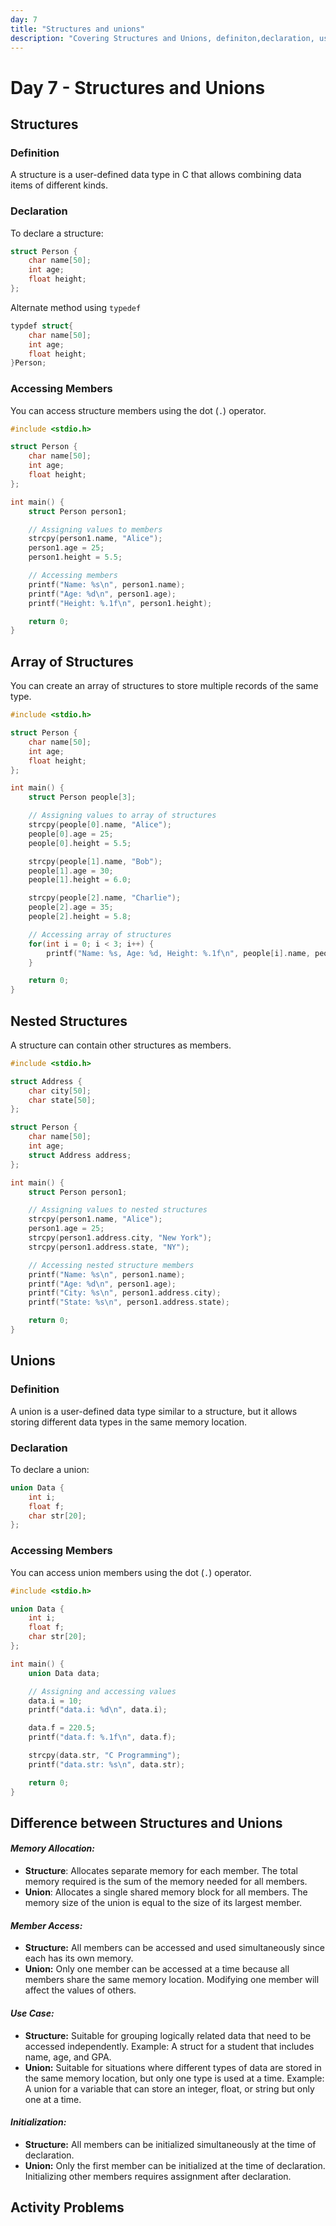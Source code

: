 ```yaml
---
day: 7
title: "Structures and unions"
description: "Covering Structures and Unions, definiton,declaration, usage and their differences"
---
```



# Day 7 - Structures and Unions

## Structures

### Definition
A structure is a user-defined data type in C that allows combining data items of different kinds.

### Declaration
To declare a structure:
```c
struct Person {
    char name[50];
    int age;
    float height;
};
```
Alternate method using `typedef`
```c
typdef struct{
    char name[50];
    int age;
    float height;
}Person;
```
### Accessing Members
You can access structure members using the dot (`.`) operator.
```c
#include <stdio.h>

struct Person {
    char name[50];
    int age;
    float height;
};

int main() {
    struct Person person1;

    // Assigning values to members
    strcpy(person1.name, "Alice");
    person1.age = 25;
    person1.height = 5.5;

    // Accessing members
    printf("Name: %s\n", person1.name);
    printf("Age: %d\n", person1.age);
    printf("Height: %.1f\n", person1.height);

    return 0;
}
```

## Array of Structures
You can create an array of structures to store multiple records of the same type.
```c
#include <stdio.h>

struct Person {
    char name[50];
    int age;
    float height;
};

int main() {
    struct Person people[3];

    // Assigning values to array of structures
    strcpy(people[0].name, "Alice");
    people[0].age = 25;
    people[0].height = 5.5;

    strcpy(people[1].name, "Bob");
    people[1].age = 30;
    people[1].height = 6.0;

    strcpy(people[2].name, "Charlie");
    people[2].age = 35;
    people[2].height = 5.8;

    // Accessing array of structures
    for(int i = 0; i < 3; i++) {
        printf("Name: %s, Age: %d, Height: %.1f\n", people[i].name, people[i].age, people[i].height);
    }

    return 0;
}
```

## Nested Structures
A structure can contain other structures as members.
```c
#include <stdio.h>

struct Address {
    char city[50];
    char state[50];
};

struct Person {
    char name[50];
    int age;
    struct Address address;
};

int main() {
    struct Person person1;

    // Assigning values to nested structures
    strcpy(person1.name, "Alice");
    person1.age = 25;
    strcpy(person1.address.city, "New York");
    strcpy(person1.address.state, "NY");

    // Accessing nested structure members
    printf("Name: %s\n", person1.name);
    printf("Age: %d\n", person1.age);
    printf("City: %s\n", person1.address.city);
    printf("State: %s\n", person1.address.state);

    return 0;
}
```

## Unions

### Definition
A union is a user-defined data type similar to a structure, but it allows storing different data types in the same memory location.

### Declaration
To declare a union:
```c
union Data {
    int i;
    float f;
    char str[20];
};
```

### Accessing Members
You can access union members using the dot (`.`) operator.
```c
#include <stdio.h>

union Data {
    int i;
    float f;
    char str[20];
};

int main() {
    union Data data;

    // Assigning and accessing values
    data.i = 10;
    printf("data.i: %d\n", data.i);

    data.f = 220.5;
    printf("data.f: %.1f\n", data.f);

    strcpy(data.str, "C Programming");
    printf("data.str: %s\n", data.str);

    return 0;
}
```

## Difference between Structures and Unions

#### *Memory Allocation:*

 - **Structure**: Allocates separate memory for each member. The total memory required is the sum of the memory needed for all members.
 - **Union**: Allocates a single shared memory block for all members. The memory size of the union is equal to the size of its largest member.
#### *Member Access:*

- **Structure:** All members can be accessed and used simultaneously since each has its own memory.
- **Union:** Only one member can be accessed at a time because all members share the same memory location. Modifying one member will affect the values of others.
#### *Use Case:*  

- **Structure:** Suitable for grouping logically related data that need to be accessed independently. Example: A struct for a student that includes name, age, and GPA.
- **Union:** Suitable for situations where different types of data are stored in the same memory location, but only one type is used at a time. Example: A union for a variable that can store an integer, float, or string but only one at a time.
#### *Initialization:*
- **Structure:** All members can be initialized simultaneously at the time of declaration.
- **Union:** Only the first member can be initialized at the time of declaration. Initializing other members requires assignment after declaration.
## Activity Problems  
<!-- TODO -->
